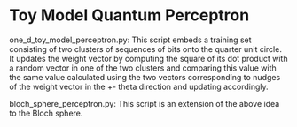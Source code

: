 # Toy Model Quantum Perceptron

one_d_toy_model_perceptron.py: This script embeds a training set consisting of two clusters of sequences of bits onto the quarter unit circle. It updates the weight vector by computing the square of its dot product with a random vector in one of the two clusters and comparing this value with the same value calculated using the two vectors corresponding to nudges of the weight vector in the +- theta direction and updating accordingly.

bloch_sphere_perceptron.py: This script is an extension of the above idea to the Bloch sphere.
